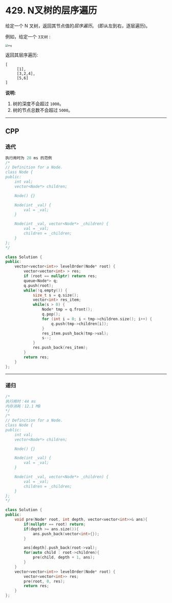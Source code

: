 # 429. N叉树的层序遍历

给定一个 N 叉树，返回其节点值的*层序遍历*。 (即从左到右，逐层遍历)。

例如，给定一个 `3叉树` :

 

<img src="https://assets.leetcode-cn.com/aliyun-lc-upload/uploads/2018/10/12/narytreeexample.png" alt="img" style="zoom:50%;" />

 

返回其层序遍历:

```
[
     [1],
     [3,2,4],
     [5,6]
]
```

 

**说明:**

1. 树的深度不会超过 `1000`。
2. 树的节点总数不会超过 `5000`。

***

## CPP

### 迭代

```cpp
执行用时为 28 ms 的范例
/*
// Definition for a Node.
class Node {
public:
    int val;
    vector<Node*> children;

    Node() {}

    Node(int _val) {
        val = _val;
    }

    Node(int _val, vector<Node*> _children) {
        val = _val;
        children = _children;
    }
};
*/

class Solution {
public:
    vector<vector<int>> levelOrder(Node* root) {
        vector<vector<int> > res;
        if (root == nullptr) return res;
        queue<Node*> q;
        q.push(root);
        while(!q.empty()) {
            size_t s = q.size();
            vector<int> res_item;
            while(s > 0) {
                Node* tmp = q.front();
                q.pop();
                for (int i = 0; i < tmp->children.size(); i++) {
                    q.push(tmp->children[i]);
                }
                res_item.push_back(tmp->val);
                s--;
            }
            res.push_back(res_item);
        }
        return res;
    }
};
```



***

### 递归

```cpp
/*
执行用时：44 ms
内存消耗：12.1 MB
*/
/*
// Definition for a Node.
class Node {
public:
    int val;
    vector<Node*> children;

    Node() {}

    Node(int _val) {
        val = _val;
    }

    Node(int _val, vector<Node*> _children) {
        val = _val;
        children = _children;
    }
};
*/

class Solution {
public:
    void pre(Node* root, int depth, vector<vector<int>>& ans){
        if(nullptr == root) return;
        if(depth >= ans.size()){
            ans.push_back(vector<int>{});
        }

        ans[depth].push_back(root->val);
        for(auto child : root->children){
            pre(child, depth + 1, ans);
        }
    }
    vector<vector<int>> levelOrder(Node* root) {
        vector<vector<int>> res;
        pre(root, 0, res);
        return res;
    }
};
```

